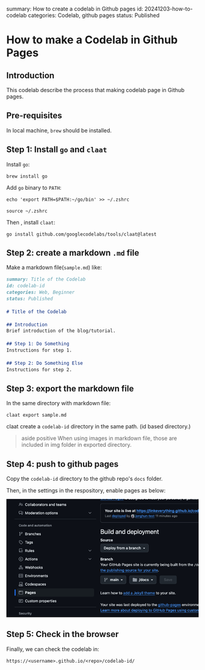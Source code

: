 summary: How to create a codelab in Github pages
id: 20241203-how-to-codelab
categories: Codelab, github pages
status: Published

# How to make a Codelab in Github Pages

## Introduction
This codelab describe the process that making codelab page in Github pages.

## Pre-requisites
In local machine, `brew` should be installed.

## Step 1: Install `go` and `claat`

Install `go`:
```shell
brew install go
```

Add `go` binary to `PATH`:
```shell
echo 'export PATH=$PATH:~/go/bin' >> ~/.zshrc
```
```shell
source ~/.zshrc
```

Then , install `claat`:
```shell
go install github.com/googlecodelabs/tools/claat@latest
```

## Step 2: create a markdown `.md` file

Make a markdown file(`sample.md`) like:

```markdown
summary: Title of the Codelab
id: codelab-id
categories: Web, Beginner
status: Published

# Title of the Codelab

## Introduction
Brief introduction of the blog/tutorial.

## Step 1: Do Something
Instructions for step 1.

## Step 2: Do Something Else
Instructions for step 2.
```

## Step 3: export the markdown file

In the same directory with markdown file:

```shell
claat export sample.md
```

claat create a `codelab-id` directory in the same path. (id based directory.)

> aside positive
> When using images in markdown file, those are included in img folder in exported directory.

## Step 4: push to github pages

Copy the `codelab-id` directory to the github repo's `docs` folder.

Then, in the settings in the respository, enable pages as below:

![settings in repository](./assets/images/20241203-how-to-codelab/img.png)

## Step 5: Check in the browser

Finally, we can check the codelab in:
```text
https://<username>.github.io/<repo>/codelab-id/
```